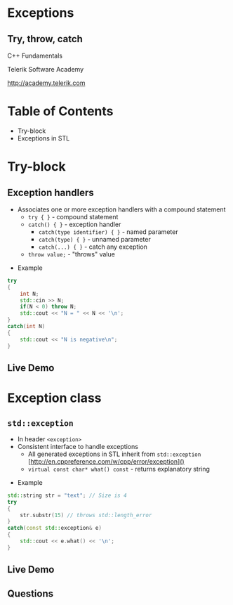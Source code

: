 <!-- section start -->
<!-- attr: { id:'title', class:'slide-title', hasScriptWrapper:true } -->
# Exceptions
## Try, throw, catch

<div class="signature">
    <p class="signature-course">C++ Fundamentals</p>
    <p class="signature-initiative">Telerik Software Academy</p>
    <a href="http://academy.telerik.com" class="signature-link">http://academy.telerik.com</a>
</div>

<!-- section start -->
<!-- attr: {} -->
# Table of Contents
- Try-block
- Exceptions in STL

<!-- section start -->
<!-- attr: { class:'slide-section' } -->
# Try-block
## Exception handlers

<!-- attr: { showInPresentation:true,style:'font-size:40px' } -->
<!-- # Try-block -->
- Associates one or more exception handlers with a compound statement
  - `try { }` - compound statement
  - `catch() { }` - exception handler
    - `catch(type identifier) { }` - named parameter
    - `catch(type) { }` - unnamed parameter
    - `catch(...) { }` - catch any exception
  - `throw value;` - "throws" value

<!-- attr: { showInPresentation:true,style:'font-size:40px' } -->
<!-- # Try-block -->
- Example

```cpp
try
{
	int N;
	std::cin >> N;
	if(N < 0) throw N;
	std::cout << "N = " << N << '\n';
}
catch(int N)
{
	std::cout << "N is negative\n";
}
```

<!-- attr: { class:'slide-section demo', showInPresentation:true } -->
<!-- # Try-block -->
## Live Demo

<!-- section start -->
<!-- attr: { class:'slide-section' } -->
# Exception class
## `std::exception`

<!-- attr: { showInPresentation:true,hasScriptWrapper:true } -->
<!-- # Exception class -->
- In header `<exception>`
- Consistent interface to handle exceptions
  - All generated exceptions in STL inherit from `std::exception`
<br>[http://en.cppreference.com/w/cpp/error/exception]()
  - `virtual const char* what() const` - returns explanatory string

<!-- attr: { showInPresentation:true,hasScriptWrapper:true } -->
<!-- # Exception class -->
- Example

```cpp
std::string str = "text"; // Size is 4
try
{
	str.substr(15) // throws std::length_error
}
catch(const std::exception& e)
{
	std::cout << e.what() << '\n';
}
```

<!-- attr: { class:'slide-section demo', showInPresentation:true } -->
<!-- # Exception class -->
## Live Demo

<!-- section start -->
<!-- attr: { class:'slide-questions', showInPresentation:true } -->
<!-- # Exceptions -->
## Questions
